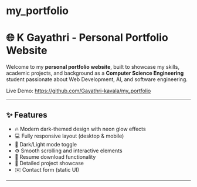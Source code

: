# my_portfolio
# 🌐 K Gayathri - Personal Portfolio Website

Welcome to my **personal portfolio website**, built to showcase my skills, academic projects, and background as a **Computer Science Engineering** student passionate about Web Development, AI, and software engineering.

Live Demo: [https://github.com/Gayathri-kavala/my_portfolio ](https://github.com/Gayathri-kavala/my_portfolio ) 


---

## ✨ Features

- 🔥 Modern dark-themed design with neon glow effects
- 💻 Fully responsive layout (desktop & mobile)
- 🌙 Dark/Light mode toggle
- ⚙️ Smooth scrolling and interactive elements
- 📄 Resume download functionality
- 📁 Detailed project showcase
- ✉️ Contact form (static UI)

---



